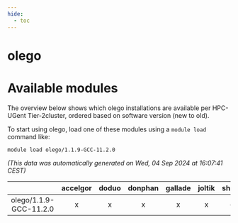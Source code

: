 ```yaml
---
hide:
  - toc
---
```


olego
=====

# Available modules


The overview below shows which olego installations are available per HPC-UGent Tier-2cluster, ordered based on software version (new to old).

To start using olego, load one of these modules using a `module load` command like:

```shell
module load olego/1.1.9-GCC-11.2.0
```

*(This data was automatically generated on Wed, 04 Sep 2024 at 16:07:41 CEST)*  

| |accelgor|doduo|donphan|gallade|joltik|shinx|skitty|
| :---: | :---: | :---: | :---: | :---: | :---: | :---: | :---: |
|olego/1.1.9-GCC-11.2.0|x|x|x|x|x|-|x|
